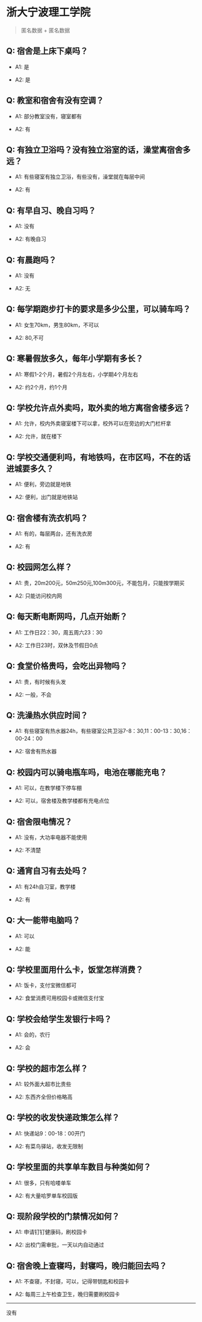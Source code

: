 # 浙大宁波理工学院

> 匿名数据 + 匿名数据

## Q: 宿舍是上床下桌吗？

- A1: 是

- A2: 是

## Q: 教室和宿舍有没有空调？

- A1: 部分教室没有，寝室都有

- A2: 有

## Q: 有独立卫浴吗？没有独立浴室的话，澡堂离宿舍多远？

- A1: 有些寝室有独立卫浴，有些没有，澡堂就在每层中间

- A2: 有

## Q: 有早自习、晚自习吗？

- A1: 没有

- A2: 有晚自习

## Q: 有晨跑吗？

- A1: 没有

- A2: 无

## Q: 每学期跑步打卡的要求是多少公里，可以骑车吗？

- A1: 女生70km，男生80km，不可以

- A2: 80,不可

## Q: 寒暑假放多久，每年小学期有多长？

- A1: 寒假1-2个月，暑假2个月左右，小学期4个月左右

- A2: 约2个月，约1个月

## Q: 学校允许点外卖吗，取外卖的地方离宿舍楼多远？

- A1: 允许，校内外卖寝室楼下可以拿，校外可以在旁边的大门栏杆拿

- A2: 允许，就在楼下

## Q: 学校交通便利吗，有地铁吗，在市区吗，不在的话进城要多久？

- A1: 便利，旁边就是地铁

- A2: 便利，出门就是地铁站

## Q: 宿舍楼有洗衣机吗？

- A1: 有的，每层两台，还有洗衣房

- A2: 有

## Q: 校园网怎么样？

- A1: 贵，20m200元，50m250元,100m300元，不能包月，只能按学期买

- A2: 只能访问校内网

## Q: 每天断电断网吗，几点开始断？

- A1: 工作日22：30，周五周六23：30

- A2: 工作日23时，双休及节假日0点

## Q: 食堂价格贵吗，会吃出异物吗？

- A1: 贵，有时候有头发

- A2: 一般，不会

## Q: 洗澡热水供应时间？

- A1: 有些寝室有热水器24h，有些寝室公共卫浴7-8：30,11：00-13：30,16：00-24：00

- A2: 宿舍有热水器

## Q: 校园内可以骑电瓶车吗，电池在哪能充电？

- A1: 可以，在教学楼下停车棚

- A2: 可以，宿舍楼及教学楼都有充电点位

## Q: 宿舍限电情况？

- A1: 没有，大功率电器不能使用

- A2: 不清楚

## Q: 通宵自习有去处吗？

- A1: 有24h自习室，教学楼

- A2: 有

## Q: 大一能带电脑吗？

- A1: 可以

- A2: 能

## Q: 学校里面用什么卡，饭堂怎样消费？

- A1: 饭卡，支付宝微信都可

- A2: 食堂消费可用校园卡或微信支付宝

## Q: 学校会给学生发银行卡吗？

- A1: 会的，农行

- A2: 会

## Q: 学校的超市怎么样？

- A1: 较外面大超市比贵些

- A2: 东西齐全但价格略高

## Q: 学校的收发快递政策怎么样？

- A1: 快递站9：00-18：00开门

- A2: 有菜鸟驿站，收发无限制

## Q: 学校里面的共享单车数目与种类如何？

- A1: 很多，只有哈喽单车

- A2: 有大量哈罗单车校园版

## Q: 现阶段学校的门禁情况如何？

- A1: 申请钉钉健康码，刷校园卡

- A2: 出校门需审批，一天以内自动通过

## Q: 宿舍晚上查寝吗，封寝吗，晚归能回去吗？

- A1: 不查寝，不封寝，可以，记得带钥匙和校园卡

- A2: 每周三上午检查卫生，晚归需要刷校园卡

***

没有